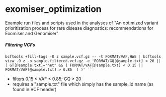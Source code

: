 # exomiser_optimization
Example run files and scripts used in the analyses of "An optimized variant prioritization process for rare disease diagnostics: recommendations for Exomiser and Genomiser"



##### Filtering VCFs
```
bcftools +fill-tags -O z sample.vcf.gz -- -t FORMAT/VAF,HWE | bcftools view -O z -o sample.filtered.vcf.gz -e 'FORMAT/GQ[@sample.txt] < 20 || ( GT[@sample.txt]="het" && ( FORMAT/VAF[@sample.txt] < 0.15 || FORMAT/VAF[@sample.txt] > 0.85  ) )' ```

```
* filters 0.15 ≤ VAF ≤ 0.85; GQ ≥ 20
* requires a "sample.txt" file which simply has the sample_id name (as found in VCF header)


